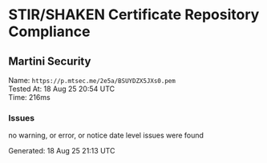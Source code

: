 # STIR/SHAKEN Certificate Repository Compliance

## Martini Security

Name: `https://p.mtsec.me/2e5a/BSUYDZX5JXs0.pem`\
Tested At: 18 Aug 25 20:54 UTC\
Time: 216ms

### Issues

no warning, or error, or notice date level issues were found

Generated: 18 Aug 25 21:13 UTC